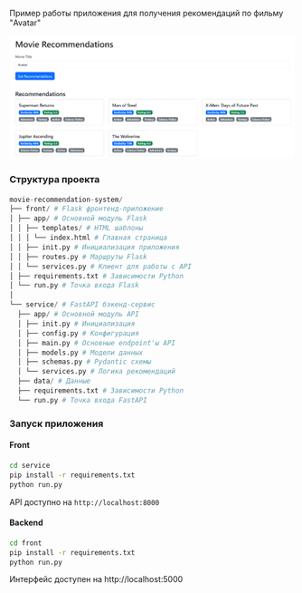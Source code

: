 
Пример работы приложения для получения рекомендаций по фильму "Avatar"
<p align="center">
 <img src="example.png" alt="qr"/>
</p>

### Структура проекта
```python
movie-recommendation-system/
├── front/ # Flask фронтенд-приложение
│ ├── app/ # Основной модуль Flask
│ │ ├── templates/ # HTML шаблоны
│ │ │ └── index.html # Главная страница
│ │ ├── init.py # Инициализация приложения
│ │ ├── routes.py # Маршруты Flask
│ │ └── services.py # Клиент для работы с API
│ ├── requirements.txt # Зависимости Python
│ └── run.py # Точка входа Flask
│
└── service/ # FastAPI бэкенд-сервис
  ├── app/ # Основной модуль API
  │ ├── init.py # Инициализация
  │ ├── config.py # Конфигурация
  │ ├── main.py # Основные endpoint'ы API
  │ ├── models.py # Модели данных
  │ ├── schemas.py # Pydantic схемы
  │ └── services.py # Логика рекомендаций
  ├── data/ # Данные 
  ├── requirements.txt # Зависимости Python
  └── run.py # Точка входа FastAPI
```

### Запуск приложения

#### Front

```bash
cd service
pip install -r requirements.txt
python run.py
```
API доступно на `http://localhost:8000`

#### Backend

```bash
cd front
pip install -r requirements.txt
python run.py
```
Интерфейс доступен на http://localhost:5000